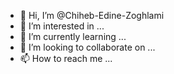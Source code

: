 - 👋 Hi, I’m @Chiheb-Edine-Zoghlami
- 👀 I’m interested in ...
- 🌱 I’m currently learning ...
- 💞️ I’m looking to collaborate on ...
- 📫 How to reach me ...

<!---
Chiheb-Edine-Zoghlami/Chiheb-Edine-Zoghlami is a ✨ special ✨ repository because its `README.md` (this file) appears on your GitHub profile.
You can click the Preview link to take a look at your changes.
--->
